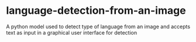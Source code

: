 # language-detection-from-an-image
A python model used to detect type of language from an image and accepts text as input in a graphical user interface for detection 
